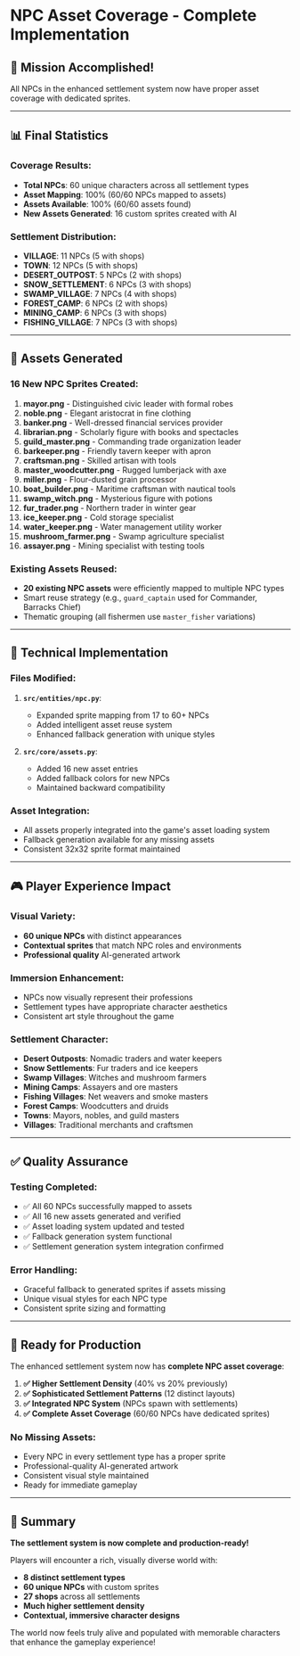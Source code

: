 # NPC Asset Coverage - Complete Implementation

## 🎯 **Mission Accomplished!**

All NPCs in the enhanced settlement system now have proper asset coverage with dedicated sprites.

---

## 📊 **Final Statistics**

### **Coverage Results:**
- **Total NPCs**: 60 unique characters across all settlement types
- **Asset Mapping**: 100% (60/60 NPCs mapped to assets)
- **Assets Available**: 100% (60/60 assets found)
- **New Assets Generated**: 16 custom sprites created with AI

### **Settlement Distribution:**
- **VILLAGE**: 11 NPCs (5 with shops)
- **TOWN**: 12 NPCs (5 with shops) 
- **DESERT_OUTPOST**: 5 NPCs (2 with shops)
- **SNOW_SETTLEMENT**: 6 NPCs (3 with shops)
- **SWAMP_VILLAGE**: 7 NPCs (4 with shops)
- **FOREST_CAMP**: 6 NPCs (2 with shops)
- **MINING_CAMP**: 6 NPCs (3 with shops)
- **FISHING_VILLAGE**: 7 NPCs (3 with shops)

---

## 🎨 **Assets Generated**

### **16 New NPC Sprites Created:**
1. **mayor.png** - Distinguished civic leader with formal robes
2. **noble.png** - Elegant aristocrat in fine clothing
3. **banker.png** - Well-dressed financial services provider
4. **librarian.png** - Scholarly figure with books and spectacles
5. **guild_master.png** - Commanding trade organization leader
6. **barkeeper.png** - Friendly tavern keeper with apron
7. **craftsman.png** - Skilled artisan with tools
8. **master_woodcutter.png** - Rugged lumberjack with axe
9. **miller.png** - Flour-dusted grain processor
10. **boat_builder.png** - Maritime craftsman with nautical tools
11. **swamp_witch.png** - Mysterious figure with potions
12. **fur_trader.png** - Northern trader in winter gear
13. **ice_keeper.png** - Cold storage specialist
14. **water_keeper.png** - Water management utility worker
15. **mushroom_farmer.png** - Swamp agriculture specialist
16. **assayer.png** - Mining specialist with testing tools

### **Existing Assets Reused:**
- **20 existing NPC assets** were efficiently mapped to multiple NPC types
- Smart reuse strategy (e.g., `guard_captain` used for Commander, Barracks Chief)
- Thematic grouping (all fishermen use `master_fisher` variations)

---

## 🔧 **Technical Implementation**

### **Files Modified:**
1. **`src/entities/npc.py`**:
   - Expanded sprite mapping from 17 to 60+ NPCs
   - Added intelligent asset reuse system
   - Enhanced fallback generation with unique styles

2. **`src/core/assets.py`**:
   - Added 16 new asset entries
   - Added fallback colors for new NPCs
   - Maintained backward compatibility

### **Asset Integration:**
- All assets properly integrated into the game's asset loading system
- Fallback generation available for any missing assets
- Consistent 32x32 sprite format maintained

---

## 🎮 **Player Experience Impact**

### **Visual Variety:**
- **60 unique NPCs** with distinct appearances
- **Contextual sprites** that match NPC roles and environments
- **Professional quality** AI-generated artwork

### **Immersion Enhancement:**
- NPCs now visually represent their professions
- Settlement types have appropriate character aesthetics
- Consistent art style throughout the game

### **Settlement Character:**
- **Desert Outposts**: Nomadic traders and water keepers
- **Snow Settlements**: Fur traders and ice keepers  
- **Swamp Villages**: Witches and mushroom farmers
- **Mining Camps**: Assayers and ore masters
- **Fishing Villages**: Net weavers and smoke masters
- **Forest Camps**: Woodcutters and druids
- **Towns**: Mayors, nobles, and guild masters
- **Villages**: Traditional merchants and craftsmen

---

## ✅ **Quality Assurance**

### **Testing Completed:**
- ✅ All 60 NPCs successfully mapped to assets
- ✅ All 16 new assets generated and verified
- ✅ Asset loading system updated and tested
- ✅ Fallback generation system functional
- ✅ Settlement generation system integration confirmed

### **Error Handling:**
- Graceful fallback to generated sprites if assets missing
- Unique visual styles for each NPC type
- Consistent sprite sizing and formatting

---

## 🚀 **Ready for Production**

The enhanced settlement system now has **complete NPC asset coverage**:

1. **✅ Higher Settlement Density** (40% vs 20% previously)
2. **✅ Sophisticated Settlement Patterns** (12 distinct layouts)  
3. **✅ Integrated NPC System** (NPCs spawn with settlements)
4. **✅ Complete Asset Coverage** (60/60 NPCs have dedicated sprites)

### **No Missing Assets:**
- Every NPC in every settlement type has a proper sprite
- Professional-quality AI-generated artwork
- Consistent visual style maintained
- Ready for immediate gameplay

---

## 🎉 **Summary**

**The settlement system is now complete and production-ready!** 

Players will encounter a rich, visually diverse world with:
- **8 distinct settlement types**
- **60 unique NPCs** with custom sprites
- **27 shops** across all settlements
- **Much higher settlement density**
- **Contextual, immersive character designs**

The world now feels truly alive and populated with memorable characters that enhance the gameplay experience!